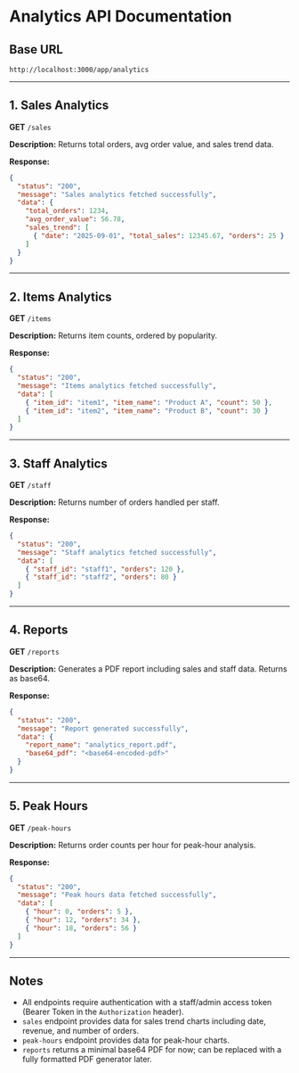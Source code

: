 # Analytics API Documentation

## Base URL

```
http://localhost:3000/app/analytics
```

---

## 1. Sales Analytics

**GET** `/sales`

**Description:** Returns total orders, avg order value, and sales trend data.

**Response:**

```json
{
  "status": "200",
  "message": "Sales analytics fetched successfully",
  "data": {
    "total_orders": 1234,
    "avg_order_value": 56.78,
    "sales_trend": [
      { "date": "2025-09-01", "total_sales": 12345.67, "orders": 25 }
    ]
  }
}
```

---

## 2. Items Analytics

**GET** `/items`

**Description:** Returns item counts, ordered by popularity.

**Response:**

```json
{
  "status": "200",
  "message": "Items analytics fetched successfully",
  "data": [
    { "item_id": "item1", "item_name": "Product A", "count": 50 },
    { "item_id": "item2", "item_name": "Product B", "count": 30 }
  ]
}
```

---

## 3. Staff Analytics

**GET** `/staff`

**Description:** Returns number of orders handled per staff.

**Response:**

```json
{
  "status": "200",
  "message": "Staff analytics fetched successfully",
  "data": [
    { "staff_id": "staff1", "orders": 120 },
    { "staff_id": "staff2", "orders": 80 }
  ]
}
```

---

## 4. Reports

**GET** `/reports`

**Description:** Generates a PDF report including sales and staff data. Returns as base64.

**Response:**

```json
{
  "status": "200",
  "message": "Report generated successfully",
  "data": {
    "report_name": "analytics_report.pdf",
    "base64_pdf": "<base64-encoded-pdf>"
  }
}
```

---

## 5. Peak Hours

**GET** `/peak-hours`

**Description:** Returns order counts per hour for peak-hour analysis.

**Response:**

```json
{
  "status": "200",
  "message": "Peak hours data fetched successfully",
  "data": [
    { "hour": 0, "orders": 5 },
    { "hour": 12, "orders": 34 },
    { "hour": 18, "orders": 56 }
  ]
}
```

---

## Notes

* All endpoints require authentication with a staff/admin access token (Bearer Token in the `Authorization` header).
* `sales` endpoint provides data for sales trend charts including date, revenue, and number of orders.
* `peak-hours` endpoint provides data for peak-hour charts.
* `reports` returns a minimal base64 PDF for now; can be replaced with a fully formatted PDF generator later.
